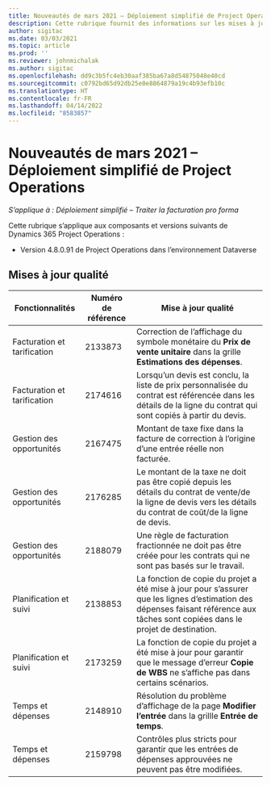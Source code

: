 ```yaml
---
title: Nouveautés de mars 2021 – Déploiement simplifié de Project Operations
description: Cette rubrique fournit des informations sur les mises à jour qualité disponibles dans la version de mars 2021 du déploiement simplifié de Project Operations.
author: sigitac
ms.date: 03/03/2021
ms.topic: article
ms.prod: ''
ms.reviewer: johnmichalak
ms.author: sigitac
ms.openlocfilehash: dd9c3b5fc4eb30aaf385ba67a8d54875048e40cd
ms.sourcegitcommit: c0792bd65d92db25e0e8864879a19c4b93efb10c
ms.translationtype: HT
ms.contentlocale: fr-FR
ms.lasthandoff: 04/14/2022
ms.locfileid: "8583857"
---
```

# <a name="whats-new-march-2021---project-operations-lite-deployment"></a>Nouveautés de mars 2021 – Déploiement simplifié de Project Operations

_S’applique à : Déploiement simplifié – Traiter la facturation pro forma_


Cette rubrique s’applique aux composants et versions suivants de Dynamics 365 Project Operations :

- Version 4.8.0.91 de Project Operations dans l’environnement Dataverse 

## <a name="quality-updates"></a>Mises à jour qualité

| **Fonctionnalités** | **Numéro de référence** | **Mise à jour qualité** |
| --- | --- | --- |
| Facturation et tarification | 2133873 | Correction de l’affichage du symbole monétaire du **Prix de vente unitaire** dans la grille **Estimations des dépenses**. |
| Facturation et tarification | 2174616 | Lorsqu’un devis est conclu, la liste de prix personnalisée du contrat est référencée dans les détails de la ligne du contrat qui sont copiés à partir du devis. |
| Gestion des opportunités | 2167475 | Montant de taxe fixe dans la facture de correction à l’origine d’une entrée réelle non facturée. |
| Gestion des opportunités | 2176285 | Le montant de la taxe ne doit pas être copié depuis les détails du contrat de vente/de la ligne de devis vers les détails du contrat de coût/de la ligne de devis. |
| Gestion des opportunités | 2188079 | Une règle de facturation fractionnée ne doit pas être créée pour les contrats qui ne sont pas basés sur le travail. |
| Planification et suivi | 2138853 | La fonction de copie du projet a été mise à jour pour s’assurer que les lignes d’estimation des dépenses faisant référence aux tâches sont copiées dans le projet de destination. |
| Planification et suivi | 2173259 | La fonction de copie du projet a été mise à jour pour garantir que le message d’erreur **Copie de WBS** ne s’affiche pas dans certains scénarios. |
| Temps et dépenses | 2148910 | Résolution du problème d’affichage de la page **Modifier l’entrée** dans la grillle **Entrée de temps**. |
| Temps et dépenses | 2159798 | Contrôles plus stricts pour garantir que les entrées de dépenses approuvées ne peuvent pas être modifiées. |


